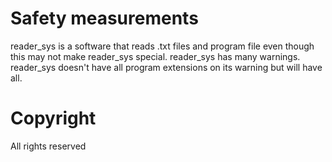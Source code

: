 # Safety measurements
reader_sys is a software that reads .txt files and program file
even though this may not make reader_sys special. reader_sys has many warnings.
reader_sys doesn't have all program extensions on its warning but will have all.
# Copyright
All rights reserved
